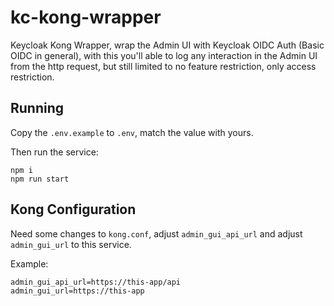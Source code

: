 # kc-kong-wrapper

Keycloak Kong Wrapper, wrap the Admin UI with Keycloak OIDC Auth (Basic OIDC in general), with this you'll able to log any interaction in the Admin UI from the http request, but still limited to no feature restriction, only access restriction.

## Running

Copy the `.env.example` to `.env`, match the value with yours.

Then run the service:

```
npm i
npm run start
```

## Kong Configuration

Need some changes to `kong.conf`, adjust `admin_gui_api_url` and adjust `admin_gui_url` to this service.

Example:
```
admin_gui_api_url=https://this-app/api
admin_gui_url=https://this-app
```
